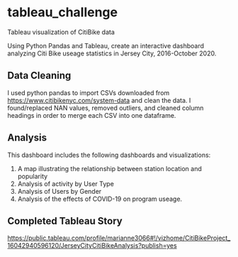 # tableau_challenge
Tableau visualization of CitiBike data

Using Python Pandas and Tableau, create an interactive dashboard analyzing Citi Bike useage statistics in Jersey City, 2016-October 2020.

## Data Cleaning
I used python pandas to import CSVs downloaded from https://www.citibikenyc.com/system-data and clean the data. I found/replaced NAN values, removed outliers, and cleaned column headings in order to merge each CSV into one dataframe.

## Analysis
This dashboard includes the following dashboards and visualizations:
  1. A map illustrating the relationship between station location and popularity
  2. Analysis of activity by User Type
  3. Analysis of Users by Gender
  4. Analysis of the effects of COVID-19 on program useage.
  
 ## Completed Tableau Story
 https://public.tableau.com/profile/marianne3066#!/vizhome/CitiBikeProject_16042940596120/JerseyCityCitiBikeAnalysis?publish=yes
